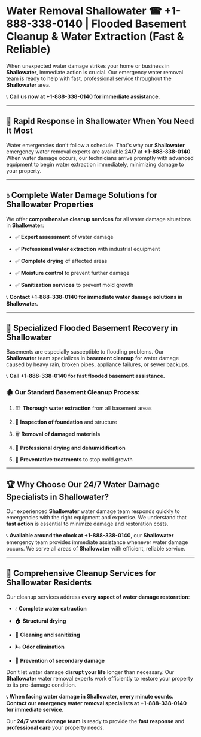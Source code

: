 # Water Removal Shallowater ☎ +1-888-338-0140 | Flooded Basement Cleanup & Water Extraction (Fast & Reliable)

When unexpected water damage strikes your home or business in **Shallowater**, immediate action is crucial. Our emergency water removal team is ready to help with fast, professional service throughout the **Shallowater** area. 

📞 **Call us now at +1-888-338-0140 for immediate assistance.**
---
## 🚀 Rapid Response in Shallowater When You Need It Most
Water emergencies don't follow a schedule. That's why our **Shallowater** emergency water removal experts are available **24/7** at **+1-888-338-0140**. When water damage occurs, our technicians arrive promptly with advanced equipment to begin water extraction immediately, minimizing damage to your property.
---
## 💧 Complete Water Damage Solutions for Shallowater Properties
We offer **comprehensive cleanup services** for all water damage situations in **Shallowater**:
- ✅ **Expert assessment** of water damage  
- ✅ **Professional water extraction** with industrial equipment  
- ✅ **Complete drying** of affected areas  
- ✅ **Moisture control** to prevent further damage  
- ✅ **Sanitization services** to prevent mold growth  
📞 **Contact +1-888-338-0140 for immediate water damage solutions in Shallowater.**
---
## 🌊 Specialized Flooded Basement Recovery in Shallowater
Basements are especially susceptible to flooding problems. Our **Shallowater** team specializes in **basement cleanup** for water damage caused by heavy rain, broken pipes, appliance failures, or sewer backups. 
📞 **Call +1-888-338-0140 for fast flooded basement assistance.**
### 🏚️ Our Standard Basement Cleanup Process:
1. 🏗️ **Thorough water extraction** from all basement areas  
2. 🔎 **Inspection of foundation** and structure  
3. 🗑️ **Removal of damaged materials**  
4. 💨 **Professional drying and dehumidification**  
5. 🚫 **Preventative treatments** to stop mold growth  
---
## 🏆 Why Choose Our 24/7 Water Damage Specialists in Shallowater?
Our experienced **Shallowater** water damage team responds quickly to emergencies with the right equipment and expertise. We understand that **fast action** is essential to minimize damage and restoration costs.
📞 **Available around the clock at +1-888-338-0140**, our **Shallowater** emergency team provides immediate assistance whenever water damage occurs. We serve all areas of **Shallowater** with efficient, reliable service.
---
## 🧹 Comprehensive Cleanup Services for Shallowater Residents
Our cleanup services address **every aspect of water damage restoration**:
- 💧 **Complete water extraction**  
- 🏠 **Structural drying**  
- 🧼 **Cleaning and sanitizing**  
- 🌬️ **Odor elimination**  
- 🚫 **Prevention of secondary damage**  
Don't let water damage **disrupt your life** longer than necessary. Our **Shallowater** water removal experts work efficiently to restore your property to its pre-damage condition.
📞 **When facing water damage in Shallowater, every minute counts. Contact our emergency water removal specialists at +1-888-338-0140 for immediate service.**
Our **24/7 water damage team** is ready to provide the **fast response** and **professional care** your property needs.
